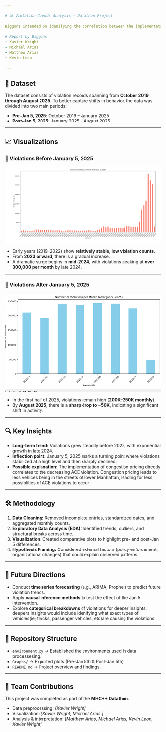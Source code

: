 ```yaml
---

# 📊 Violation Trends Analysis — Datathon Project

Biggons intended on idenifying the correlation between the implementation of congestion pricing and ACE violatons within Manhattan's Central Business District.

# Report by Biggons
- Xavier Wright
- Michael Arias
- Matthew Arias
- Kevin Leon

---
```


## 📂 Dataset

The dataset consists of violation records spanning from **October 2019 through August 2025**. To better capture shifts in behavior, the data was divided into two main periods:

* **Pre-Jan 5, 2025**: October 2019 – January 2025
* **Post-Jan 5, 2025**: January 2025 – August 2025

---

## 📈 Visualizations

### 🔹 Violations Before January 5, 2025

![Pre-Jan 5th](Graphs/Pre-Jan-5th.png)

* Early years (2019–2022) show **relatively stable, low violation counts**.
* From **2023 onward**, there is a gradual increase.
* A dramatic surge begins in **mid-2024**, with violations peaking at **over 300,000 per month** by late 2024.

---

### 🔹 Violations After January 5, 2025

![Post-Jan 5th](Graphs/Post-Jan-5th.png)

* In the first half of 2025, violations remain high (**200K–250K monthly**).
* By **August 2025**, there is a **sharp drop to \~50K**, indicating a significant shift in activity.

---

## 🔍 Key Insights

* **Long-term trend:** Violations grew steadily before 2023, with exponential growth in late 2024.
* **Inflection point:** January 5, 2025 marks a turning point where violations stabilized at a high level and then sharply declined.
* **Possible explanation:** The implementation of congestion pricing directly correlates to the decreasing ACE violation. Congestion pricing leads to less vehices being in the streets of lower Manhattan, leading for less possiblities of ACE violations to occur

---

## 🛠️ Methodology

1. **Data Cleaning:** Removed incomplete entries, standardized dates, and aggregated monthly counts.
2. **Exploratory Data Analysis (EDA):** Identified trends, outliers, and structural breaks across time.
3. **Visualization:** Created comparative plots to highlight pre- and post-Jan 5 differences.
4. **Hypothesis Framing:** Considered external factors (policy enforcement, organizational changes) that could explain observed patterns.

---

## 🚀 Future Directions

* Conduct **time series forecasting** (e.g., ARIMA, Prophet) to predict future violation trends.
* Apply **causal inference methods** to test the effect of the Jan 5 intervention.
* Explore **categorical breakdowns** of violations for deeper insights, deepers insights would include idenifying what exact types of vehicles(ie; trucks, passenger vehicles, etc)are causing the violations.

---

## 📌 Repository Structure
* `environment.py` → Established the environments used in data processesing.
* `Graphs/` → Exported plots (Pre-Jan 5th & Post-Jan 5th).
* `README.md` → Project overview and findings.

---

## 👥 Team Contributions

This project was completed as part of the **MHC++ Datathon**.

* Data preprocessing: *\[Xavier Wright]*
* Visualization: *\[Xavier Wright, Michael Arias ]*
* Analysis & interpretation: *\[Matthew Arias, Michael Arias, Kevin Leon, Xavier Wright]*

